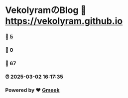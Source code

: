 # VekolyramのBlog :link: https://vekolyram.github.io 
### :page_facing_up: [5](https://vekolyram.github.io/tag.html) 
### :speech_balloon: 0 
### :hibiscus: 67 
### :alarm_clock: 2025-03-02 16:17:35 
### Powered by :heart: [Gmeek](https://github.com/Meekdai/Gmeek)
